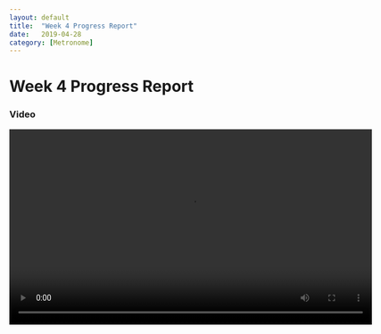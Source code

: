 ```yaml
---
layout: default
title:  "Week 4 Progress Report"
date:   2019-04-28
category: [Metronome]
---
```


# Week 4 Progress Report

### Video

<video src="/assets/vid/week4progress.mp4" width="650" height="350" controls></video>

